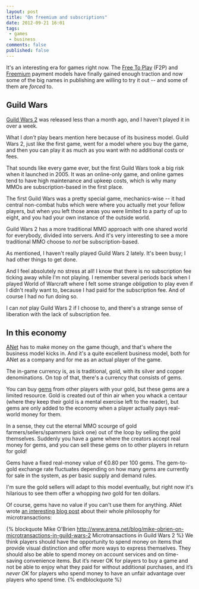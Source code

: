 ```yaml
---
layout: post
title: "On freemium and subscriptions"
date: 2012-09-21 16:01
tags: 
 - games
 - business
comments: false
published: false
---
```


It's an interesting era for games right now. The [Free To Play][f2p] (F2P) and [Freemium][freemium] payment models have finally gained enough traction and now some of the big names in publishing are willing to try it out -- and some of them are _forced_ to.

<!-- more -->

## Guild Wars ##

[Guild Wars 2][gw2] was released less than a month ago, and I haven't played it in over a week.

What I _don't_ play bears mention here because of its business model. Guild Wars 2, just like the first game, went for a model where you buy the game, and then you can play it as much as you want with no additional costs or fees.

That sounds like every game ever, but the first Guild Wars took a big risk when it launched in 2005. It was an online-only game, and online games tend to have high maintenance and upkeep costs, which is why many MMOs are subscription-based in the first place.

The first Guild Wars was a pretty special game, mechanics-wise -- it had central non-combat hubs which were where you actually met your fellow players, but when you left those areas you were limited to a party of up to eight, and you had your own instance of the outside world.

Guild Wars 2 has a more traditional MMO approach with one shared world for everybody, divided into servers. And it's very interesting to see a more traditional MMO choose to _not_ be subscription-based.

As mentioned, I haven't really played Guild Wars 2 lately. It's been busy; I had other things to get done.

And I feel absolutely no stress at all! I know that there is no subscription fee ticking away while I'm not playing. I remember several periods back when I played World of Warcraft where I felt some strange _obligation_ to play even if I didn't really want to, because I had paid for the subscription fee. And of course I had no fun doing so.

I can _not_ play Guild Wars 2 if I choose to, and there's a strange sense of liberation with the lack of subscription fee.

## In this economy

[ANet][anet] has to make money on the game though, and that's where the business model kicks in. And it's a quite excellent business model, both for ANet as a company and for me as an actual player of the game.

The in-game currency is, as is traditional, gold, with its silver and copper denominations. On top of that, there's a currency that consists of gems.

You can buy [gems](http://wiki.guildwars2.com/wiki/Gem) from other players with your gold, but these gems are a limited resource. Gold is created out of thin air when you whack a centaur (where they keep their gold is a mental exercise left to the reader), but gems are only added to the economy when a player actually pays real-world money for them.

In a sense, they cut the eternal MMO scourge of gold farmers/sellers/spammers (pick one) out of the loop by selling the gold themselves. Suddenly you have a game where the creators accept real money for gems, and you can sell these gems on to other players in return for gold!

Gems have a fixed real-money value of €0.80 per 100 gems. The gem-to-gold exchange rate fluctuates depending on how many gems are currently for sale in the system, as per basic supply and demand rules.

I'm sure the gold sellers will adapt to this model eventually, but right now it's hilarious to see them offer a whopping _two_ gold for ten dollars.

Of course, gems have no value if you can't use them for anything. ANet wrote [an interesting blog post](http://www.arena.net/blog/mike-obrien-on-microtransactions-in-guild-wars-2) about their whole philosophy for microtransactions:

{% blockquote Mike O'Brien http://www.arena.net/blog/mike-obrien-on-microtransactions-in-guild-wars-2 Microtransactions in Guild Wars 2 %}
We think players should have the opportunity to spend money on items that provide visual distinction and offer more ways to express themselves. They should also be able to spend money on account services and on time-saving convenience items. But it’s never OK for players to buy a game and not be able to enjoy what they paid for without additional purchases, and it’s <em>never OK</em> for players who spend money to have an unfair advantage over players who spend time.
{% endblockquote %}

[f2p]: http://en.wikipedia.org/wiki/Free-to-play
[freemium]: http://en.wikipedia.org/wiki/Freemium
[gw2]: http://guildwars2.com/
[anet]: http://www.arena.net/
